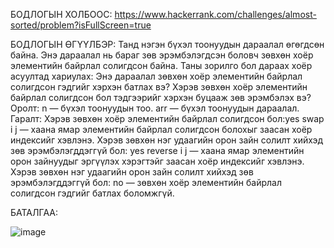 БОДЛОГЫН ХОЛБООС: https://www.hackerrank.com/challenges/almost-sorted/problem?isFullScreen=true

БОДЛОГЫН ӨГҮҮЛБЭР:
Танд нэгэн бүхэл тоонуудын дараалал өгөгдсөн байна. Энэ дараалал нь бараг зөв эрэмбэлэгдсэн боловч зөвхөн хоёр элементийн байрлал солигдсон байна.
Таны зорилго бол дараах хоёр асуултад хариулах:
Энэ дараалал зөвхөн хоёр элементийн байрлал солигдсон гэдгийг хэрхэн батлах вэ?
Хэрэв зөвхөн хоёр элементийн байрлал солигдсон бол тэдгээрийг хэрхэн буцааж зөв эрэмбэлэх вэ?
Оролт:
n — бүхэл тоонуудын тоо.
arr — бүхэл тоонуудын дараалал.
Гаралт:
Хэрэв зөвхөн хоёр элементийн байрлал солигдсон бол:yes
swap i j — хаана ямар элементийн байрлал солигдсон болохыг заасан хоёр индексийг хэвлэнэ.
Хэрэв зөвхөн нэг удаагийн орон зайн солилт хийхэд зөв эрэмбэлэгддэггүй бол: yes
reverse i j — хаана ямар элементийн орон зайнуудыг эргүүлэх хэрэгтэйг заасан хоёр индексийг хэвлэнэ.
Хэрэв зөвхөн нэг удаагийн орон зайн солилт хийхэд зөв эрэмбэлэгддэггүй бол: 
no — зөвхөн хоёр элементийн байрлал солигдсон гэдгийг батлах боломжгүй.

БАТАЛГАА:

 ![image](https://github.com/user-attachments/assets/9f60c9b9-d4e0-4780-986e-fb1752cb7284)

